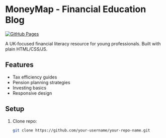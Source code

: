 # MoneyMap - Financial Education Blog

[![GitHub Pages](https://img.shields.io/badge/Live%20Site-View%20Demo-brightgreen)](https://your-username.github.io/your-repo-name)

A UK-focused financial literacy resource for young professionals. Built with plain HTML/CSS/JS.

## Features
- Tax efficiency guides
- Pension planning strategies
- Investing basics
- Responsive design

## Setup
1. Clone repo:
   ```bash
   git clone https://github.com/your-username/your-repo-name.git